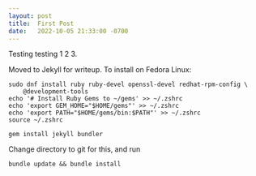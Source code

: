 ```yaml
---
layout: post
title: 	First Post
date: 	2022-10-05 21:33:00 -0700
---
```

Testing testing 1 2 3.

Moved to Jekyll for writeup. To install on Fedora Linux: 

```
sudo dnf install ruby ruby-devel openssl-devel redhat-rpm-config \
	@development-tools
echo '# Install Ruby Gems to ~/gems' >> ~/.zshrc
echo 'export GEM_HOME="$HOME/gems"' >> ~/.zshrc
echo 'export PATH="$HOME/gems/bin:$PATH"' >> ~/.zshrc
source ~/.zshrc

gem install jekyll bundler
```

Change directory to git for this, and run

```
bundle update && bundle install
```
